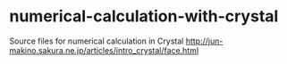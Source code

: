 # numerical-calculation-with-crystal

Source files for numerical calculation in Crystal
http://jun-makino.sakura.ne.jp/articles/intro_crystal/face.html
